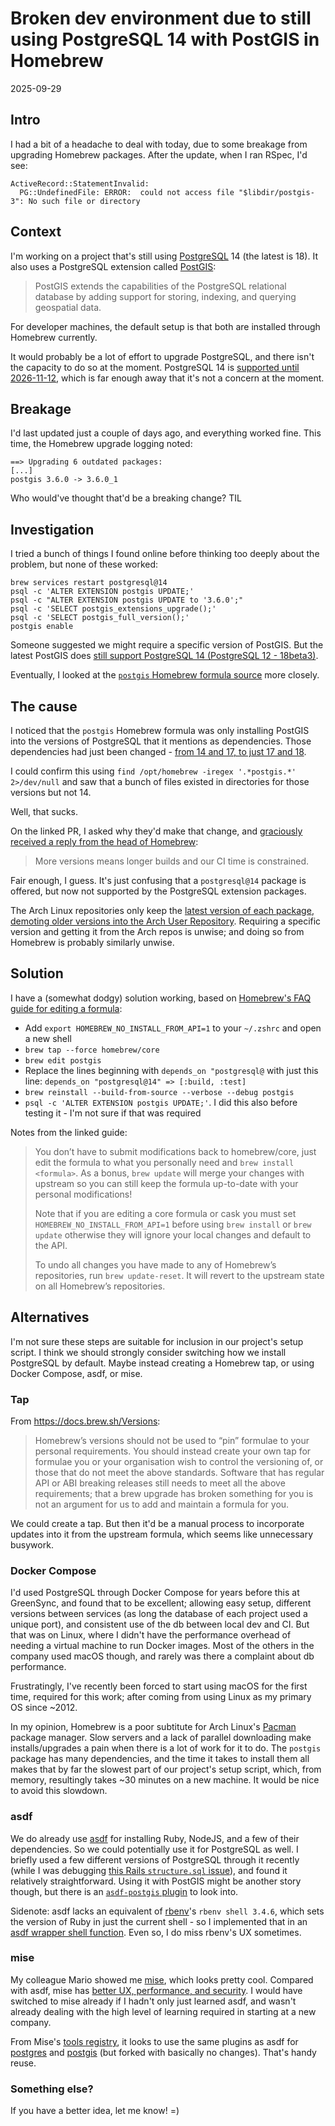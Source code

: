 # Broken dev environment due to still using PostgreSQL 14 with PostGIS in Homebrew

2025-09-29

## Intro

I had a bit of a headache to deal with today, due to some breakage from upgrading Homebrew packages. After the update, when I ran RSpec, I'd see:

```
ActiveRecord::StatementInvalid:
  PG::UndefinedFile: ERROR:  could not access file "$libdir/postgis-3": No such file or directory
```

## Context

I'm working on a project that's still using [PostgreSQL](https://www.postgresql.org/) 14 (the latest is 18). It also uses a PostgreSQL extension called [PostGIS](https://postgis.net/):

> PostGIS extends the capabilities of the PostgreSQL relational database by adding support for storing, indexing, and querying geospatial data.

For developer machines, the default setup is that both are installed through Homebrew currently.

It would probably be a lot of effort to upgrade PostgreSQL, and there isn't the capacity to do so at the moment. PostgreSQL 14 is [supported until 2026-11-12](https://endoflife.date/postgresql), which is far enough away that it's not a concern at the moment.

## Breakage

I'd last updated just a couple of days ago, and everything worked fine. This time, the Homebrew upgrade logging noted:

```
==> Upgrading 6 outdated packages:
[...]
postgis 3.6.0 -> 3.6.0_1
```

Who would've thought that'd be a breaking change? TIL

## Investigation

I tried a bunch of things I found online before thinking too deeply about the problem, but none of these worked:

```
brew services restart postgresql@14
psql -c 'ALTER EXTENSION postgis UPDATE;'
psql -c "ALTER EXTENSION postgis UPDATE to '3.6.0';"
psql -c 'SELECT postgis_extensions_upgrade();'
psql -c 'SELECT postgis_full_version();'
postgis enable
```

Someone suggested we might require a specific version of PostGIS. But the latest PostGIS does [still support PostgreSQL 14 (PostgreSQL 12 - 18beta3)](https://postgis.net/2025/09/PostGIS-3.6.0/).

Eventually, I looked at the [`postgis` Homebrew formula source](https://github.com/Homebrew/homebrew-core/blob/main/Formula/p/postgis.rb) more closely.

## The cause

I noticed that the `postgis` Homebrew formula was only installing PostGIS into the versions of PostgreSQL that it mentions as dependencies. Those dependencies had just been changed - [from 14 and 17, to just 17 and 18](https://github.com/Homebrew/homebrew-core/commit/7897963459566ad30f1e3b75d411d2310cd6397d).

I could confirm this using `find /opt/homebrew -iregex '.*postgis.*' 2>/dev/null` and saw that a bunch of files existed in directories for those versions but not 14.

Well, that sucks.

On the linked PR, I asked why they'd make that change, and [graciously received a reply from the head of Homebrew](https://github.com/Homebrew/homebrew-core/pull/245698#discussion_r2386858371):

> More versions means longer builds and our CI time is constrained.

Fair enough, I guess. It's just confusing that a `postgresql@14` package is offered, but now not supported by the PostgreSQL extension packages.

The Arch Linux repositories only keep the [latest version of each package](https://archlinux.org/packages/?q=postgresql), [demoting older versions into the Arch User Repository](https://aur.archlinux.org/packages?O=0&SeB=n&K=postgresql&outdated=&SB=n&SO=d&PP=50&submit=Go). Requiring a specific version and getting it from the Arch repos is unwise; and doing so from Homebrew is probably similarly unwise.

## Solution

I have a (somewhat dodgy) solution working, based on [Homebrew's FAQ guide for editing a formula](https://docs.brew.sh/FAQ#can-i-edit-formulae-myself):

- Add `export HOMEBREW_NO_INSTALL_FROM_API=1` to your `~/.zshrc` and open a new shell
- `brew tap --force homebrew/core`
- `brew edit postgis`
- Replace the lines beginning with `depends_on "postgresql@` with just this line: `depends_on "postgresql@14" => [:build, :test]`
- `brew reinstall --build-from-source --verbose --debug postgis`
- `psql -c 'ALTER EXTENSION postgis UPDATE;'`. I did this also before testing it - I'm not sure if that was required

Notes from the linked guide:

> You don’t have to submit modifications back to homebrew/core, just edit the formula to what you personally need and `brew install <formula>`. As a bonus, `brew update` will merge your changes with upstream so you can still keep the formula up-to-date with your personal modifications!
>
> Note that if you are editing a core formula or cask you must set `HOMEBREW_NO_INSTALL_FROM_API=1` before using `brew install` or `brew update` otherwise they will ignore your local changes and default to the API.
>
> To undo all changes you have made to any of Homebrew’s repositories, run `brew update-reset`. It will revert to the upstream state on all Homebrew’s repositories.

## Alternatives

I'm not sure these steps are suitable for inclusion in our project's setup script. I think we should strongly consider switching how we install PostgreSQL by default. Maybe instead creating a Homebrew tap, or using Docker Compose, asdf, or mise.

### Tap

From https://docs.brew.sh/Versions:

> Homebrew’s versions should not be used to “pin” formulae to your personal requirements. You should instead create your own tap for formulae you or your organisation wish to control the versioning of, or those that do not meet the above standards. Software that has regular API or ABI breaking releases still needs to meet all the above requirements; that a brew upgrade has broken something for you is not an argument for us to add and maintain a formula for you.

We could create a tap. But then it'd be a manual process to incorporate updates into it from the upstream formula, which seems like unnecessary busywork.

### Docker Compose

I'd used PostgreSQL through Docker Compose for years before this at GreenSync, and found that to be excellent; allowing easy setup, different versions between services (as long the database of each project used a unique port), and consistent use of the db between local dev and CI. But that was on Linux, where I didn't have the performance overhead of needing a virtual machine to run Docker images. Most of the others in the company used macOS though, and rarely was there a complaint about db performance.

Frustratingly, I've recently been forced to start using macOS for the first time, required for this work; after coming from using Linux as my primary OS since ~2012.

In my opinion, Homebrew is a poor subtitute for Arch Linux's [Pacman](https://wiki.archlinux.org/title/Pacman) package manager. Slow servers and a lack of parallel downloading make installs/upgrades a pain when there is a lot of work for it to do. The `postgis` package has many dependencies, and the time it takes to install them all makes that by far the slowest part of our project's setup script, which, from memory, resultingly takes ~30 minutes on a new machine. It would be nice to avoid this slowdown.

### asdf

We do already use [asdf](https://asdf-vm.com/) for installing Ruby, NodeJS, and a few of their dependencies. So we could potentially use it for PostgreSQL as well. I briefly used a few different versions of PostgreSQL through it recently (while I was debugging [this Rails `structure.sql` issue](https://github.com/rails/rails/issues/55509)), and found it relatively straightforward. Using it with PostGIS might be another story though, but there is an [`asdf-postgis` plugin](https://github.com/knu/asdf-postgis) to look into.

Sidenote: asdf lacks an equivalent of [rbenv](https://github.com/rbenv/rbenv)'s `rbenv shell 3.4.6`, which sets the version of Ruby in just the current shell - so I implemented that in an [asdf wrapper shell function](https://github.com/ZimbiX/dotfiles/blob/master/asdf/asdf-wrapper.zsh). Even so, I do miss rbenv's UX sometimes.

### mise

My colleague Mario showed me [mise](https://github.com/jdx/mise), which looks pretty cool. Compared with asdf, mise has [better UX, performance, and security](https://mise.jdx.dev/dev-tools/comparison-to-asdf.html#ux). I would have switched to mise already if I hadn't only just learned asdf, and wasn't already dealing with the high level of learning required in starting at a new company.

From Mise's [tools registry](https://mise.jdx.dev/registry.html#tools), it looks to use the same plugins as asdf for [postgres](https://github.com/mise-plugins/mise-postgres) and [postgis](https://github.com/mise-plugins/mise-postgis) (but forked with basically no changes). That's handy reuse.

### Something else?

If you have a better idea, let me know! =)
